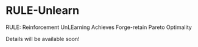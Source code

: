 # RULE-Unlearn
RULE: Reinforcement UnLEarning Achieves Forge-retain Pareto Optimality

Details will be available soon!
